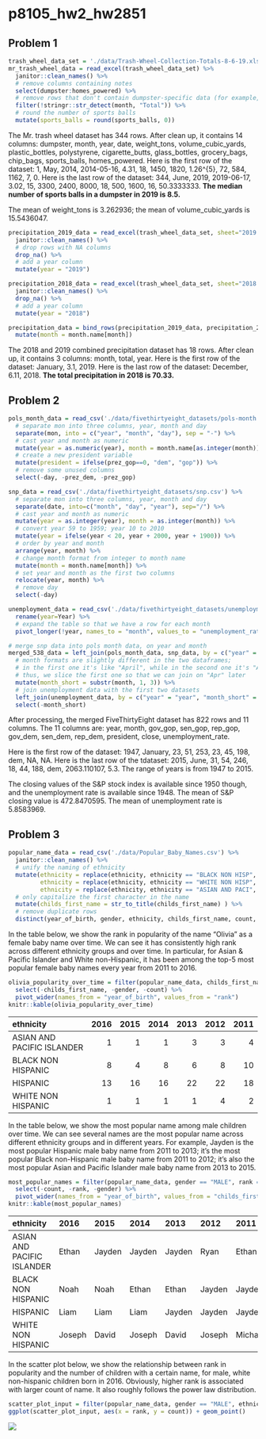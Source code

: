 p8105_hw2_hw2851
================

## Problem 1

``` r
trash_wheel_data_set = './data/Trash-Wheel-Collection-Totals-8-6-19.xlsx'
mr_trash_wheel_data = read_excel(trash_wheel_data_set) %>%
  janitor::clean_names() %>%
  # remove columns containing notes
  select(dumpster:homes_powered) %>%
  # remove rows that don't contain dumpster-specific data (for example, "May Total")
  filter(!stringr::str_detect(month, "Total")) %>%
  # round the number of sports balls
  mutate(sports_balls = round(sports_balls, 0))
```

The Mr. trash wheel dataset has 344 rows. After clean up, it contains 14
columns: dumpster, month, year, date, weight_tons, volume_cubic_yards,
plastic_bottles, polystyrene, cigarette_butts, glass_bottles,
grocery_bags, chip_bags, sports_balls, homes_powered. Here is the first
row of the dataset: 1, May, 2014, 2014-05-16, 4.31, 18, 1450, 1820,
1.26^{5}, 72, 584, 1162, 7, 0. Here is the last row of the dataset: 344,
June, 2019, 2019-06-17, 3.02, 15, 3300, 2400, 8000, 18, 500, 1600, 16,
50.3333333. **The median number of sports balls in a dumpster in 2019 is
8.5.**

The mean of weight_tons is 3.262936; the mean of volume_cubic_yards is
15.5436047.

``` r
precipitation_2019_data = read_excel(trash_wheel_data_set, sheet="2019 Precipitation", skip=1) %>%
  janitor::clean_names() %>%
  # drop rows with NA columns
  drop_na() %>%
  # add a year column
  mutate(year = "2019")

precipitation_2018_data = read_excel(trash_wheel_data_set, sheet="2018 Precipitation", skip=1) %>%
  janitor::clean_names() %>%
  drop_na() %>%
  # add a year column
  mutate(year = "2018")

precipitation_data = bind_rows(precipitation_2019_data, precipitation_2018_data) %>%
  mutate(month = month.name[month])
```

The 2018 and 2019 combined precipitation dataset has 18 rows. After
clean up, it contains 3 columns: month, total, year. Here is the first
row of the dataset: January, 3.1, 2019. Here is the last row of the
dataset: December, 6.11, 2018. **The total precipitation in 2018 is
70.33.**

## Problem 2

``` r
pols_month_data = read_csv('./data/fivethirtyeight_datasets/pols-month.csv') %>%
  # separate mon into three columns, year, month and day
  separate(mon, into = c("year", "month", "day"), sep = "-") %>%
  # cast year and month as numeric
  mutate(year = as.numeric(year), month = month.name[as.integer(month)]) %>%
  # create a new president variable
  mutate(president = ifelse(prez_gop==0, "dem", "gop")) %>%
  # remove some unused columns
  select(-day, -prez_dem, -prez_gop)
```

``` r
snp_data = read_csv('./data/fivethirtyeight_datasets/snp.csv') %>%
  # separate mon into three columns, year, month and day
  separate(date, into=c("month", "day", "year"), sep="/") %>%
  # cast year and month as numeric
  mutate(year = as.integer(year), month = as.integer(month)) %>%
  # convert year 59 to 1959; year 10 to 2010
  mutate(year = ifelse(year < 20, year + 2000, year + 1900)) %>%
  # order by year and month
  arrange(year, month) %>%
  # change month format from integer to month name
  mutate(month = month.name[month]) %>%
  # set year and month as the first two columns
  relocate(year, month) %>%
  # remove day
  select(-day)
```

``` r
unemployment_data = read_csv('./data/fivethirtyeight_datasets/unemployment.csv') %>%
  rename(year=Year) %>%
  # expand the table so that we have a row for each month
  pivot_longer(!year, names_to = "month", values_to = "unemployment_rate")
```

``` r
# merge snp data into pols month data, on year and month
merged_538_data = left_join(pols_month_data, snp_data, by = c("year" = "year", "month" = "month")) %>%
  # month formats are slightly different in the two dataframes;
  # in the first one it's like "April", while in the second one it's "Apr"
  # thus, we slice the first one so that we can join on "Apr" later
  mutate(month_short = substr(month, 1, 3)) %>%
  # join unemployment data with the first two datasets
  left_join(unemployment_data, by = c("year" = "year", "month_short" = "month")) %>%
  select(-month_short)
```

After processing, the merged FiveThirtyEight dataset has 822 rows and 11
columns. The 11 columns are: year, month, gov_gop, sen_gop, rep_gop,
gov_dem, sen_dem, rep_dem, president, close, unemployment_rate.

Here is the first row of the dataset: 1947, January, 23, 51, 253, 23,
45, 198, dem, NA, NA. Here is the last row of the tdataset: 2015, June,
31, 54, 246, 18, 44, 188, dem, 2063.110107, 5.3. The range of years is
from 1947 to 2015.

The closing values of the S&P stock index is available since 1950
though, and the unemployment rate is available since 1948. The mean of
S&P closing value is 472.8470595. The mean of unemployment rate is
5.8583969.

## Problem 3

``` r
popular_name_data = read_csv('./data/Popular_Baby_Names.csv') %>%
  janitor::clean_names() %>%
  # unify the naming of ethnicity
  mutate(ethnicity = replace(ethnicity, ethnicity == "BLACK NON HISP", "BLACK NON HISPANIC"),
         ethnicity = replace(ethnicity, ethnicity == "WHITE NON HISP", "WHITE NON HISPANIC"),
         ethnicity = replace(ethnicity, ethnicity == "ASIAN AND PACI", "ASIAN AND PACIFIC ISLANDER")) %>%
  # only capitalize the first character in the name
  mutate(childs_first_name = str_to_title(childs_first_name) ) %>%
  # remove duplicate rows
  distinct(year_of_birth, gender, ethnicity, childs_first_name, count, rank)
```

In the table below, we show the rank in popularity of the name “Olivia”
as a female baby name over time. We can see it has consistently high
rank across different ethnicity groups and over time. In particular, for
Asian & Pacific Islander and White non-Hispanic, it has been among the
top-5 most popular female baby names every year from 2011 to 2016.

``` r
olivia_popularity_over_time = filter(popular_name_data, childs_first_name == "Olivia", gender == "FEMALE") %>%
  select(-childs_first_name, -gender, -count) %>%
  pivot_wider(names_from = "year_of_birth", values_from = "rank")
knitr::kable(olivia_popularity_over_time)
```

| ethnicity                  | 2016 | 2015 | 2014 | 2013 | 2012 | 2011 |
|:---------------------------|-----:|-----:|-----:|-----:|-----:|-----:|
| ASIAN AND PACIFIC ISLANDER |    1 |    1 |    1 |    3 |    3 |    4 |
| BLACK NON HISPANIC         |    8 |    4 |    8 |    6 |    8 |   10 |
| HISPANIC                   |   13 |   16 |   16 |   22 |   22 |   18 |
| WHITE NON HISPANIC         |    1 |    1 |    1 |    1 |    4 |    2 |

In the table below, we show the most popular name among male children
over time. We can see several names are the most popular name across
different ethnicity groups and in different years. For example, Jayden
is the most popular Hispanic male baby name from 2011 to 2013; it’s the
most popular Black non-Hispanic male baby name from 2011 to 2012; it’s
also the most popular Asian and Pacific Islander male baby name from
2013 to 2015.

``` r
most_popular_names = filter(popular_name_data, gender == "MALE", rank == 1) %>%
  select(-count, -rank, -gender) %>%
  pivot_wider(names_from = "year_of_birth", values_from = "childs_first_name")
knitr::kable(most_popular_names)
```

| ethnicity                  | 2016   | 2015   | 2014   | 2013   | 2012   | 2011    |
|:---------------------------|:-------|:-------|:-------|:-------|:-------|:--------|
| ASIAN AND PACIFIC ISLANDER | Ethan  | Jayden | Jayden | Jayden | Ryan   | Ethan   |
| BLACK NON HISPANIC         | Noah   | Noah   | Ethan  | Ethan  | Jayden | Jayden  |
| HISPANIC                   | Liam   | Liam   | Liam   | Jayden | Jayden | Jayden  |
| WHITE NON HISPANIC         | Joseph | David  | Joseph | David  | Joseph | Michael |

In the scatter plot below, we show the relationship between rank in
popularity and the number of children with a certain name, for male,
white non-hispanic children born in 2016. Obviously, higher rank is
associated with larger count of name. It also roughly follows the power
law distribution.

``` r
scatter_plot_input = filter(popular_name_data, gender == "MALE", ethnicity == "WHITE NON HISPANIC", year_of_birth == 2016)
ggplot(scatter_plot_input, aes(x = rank, y = count)) + geom_point()
```

![](p8105_hw2_hw2851_files/figure-gfm/unnamed-chunk-9-1.png)<!-- -->
